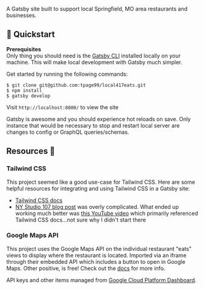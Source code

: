 A Gatsby site built to support local Springfield, MO area restaurants and businesses.

## 🚀 Quickstart

**Prerequisites**  
Only thing you should need is the [Gatsby CLI](https://www.gatsbyjs.org/docs/quick-start#install-the-gatsby-cli) installed locally on your machine. This will make local development with Gatsby much simpler.

Get started by running the following commands:

```
$ git clone git@github.com:tpage99/local417eats.git
$ npm install
$ gatsby develop
```

Visit `http://localhost:8000/` to view the site

Gatsby is awesome and you should experience hot reloads on save. Only instance that would be necessary to stop and restart local server are changes to config or GraphQL queries/schemas.

## Resources 📕

### Tailwind CSS

This project seemed like a good use-case for Tailwind CSS. Here are some helpful resources for integrating and using Tailwind CSS in a Gatsby site:

- [Tailwind CSS docs](https://tailwindcss.com/docs/installation)
- [NY Studio 107 blog post](https://nystudio107.com/blog/using-tailwind-css-with-gatsby-react-emotion-styled-components) was overly complicated. What ended up working much better was [this YouTube video](https://youtu.be/d0v_ouu5mqU) which primarily referenced Tailwind CSS docs...not sure why I didn't start there

### Google Maps API

This project uses the Google Maps API on the individual restaurant "eats" views to display where the restaurant is located. Imported via an iframe through their embedded API which includes a button to open in Google Maps. Other positive, is free! Check out the [docs](https://developers.google.com/maps/documentation/embed/guide#place_mode) for more info.

API keys and other items managed from [Google Cloud Platform Dashboard](https://console.cloud.google.com/).
